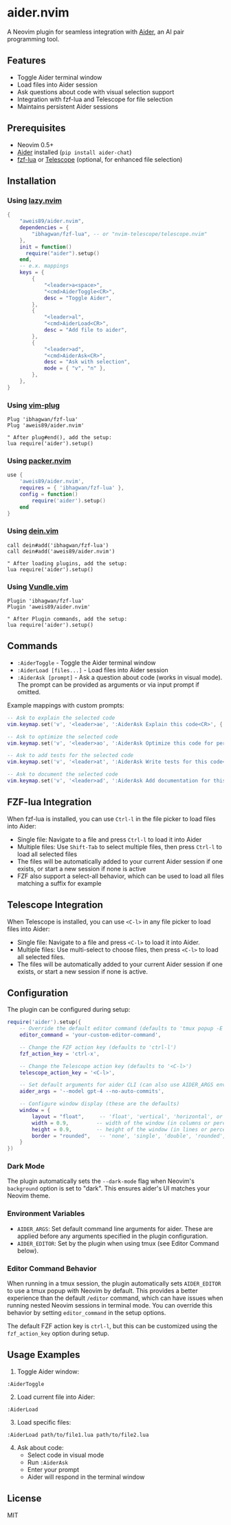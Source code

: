# aider.nvim

A Neovim plugin for seamless integration with [Aider](https://github.com/paul-gauthier/aider), an AI pair programming tool.

## Features

- Toggle Aider terminal window
- Load files into Aider session
- Ask questions about code with visual selection support
- Integration with fzf-lua and Telescope for file selection
- Maintains persistent Aider sessions

## Prerequisites

- Neovim 0.5+
- [Aider](https://github.com/paul-gauthier/aider) installed (`pip install aider-chat`)
- [fzf-lua](https://github.com/ibhagwan/fzf-lua) or [Telescope](https://github.com/nvim-telescope/telescope.nvim) (optional, for enhanced file selection)

## Installation

### Using [lazy.nvim](https://github.com/folke/lazy.nvim)

```lua
{
    "aweis89/aider.nvim",
    dependencies = {
        "ibhagwan/fzf-lua", -- or "nvim-telescope/telescope.nvim"
    },
    init = function()
      require("aider").setup()
    end,
    -- e.x. mappings
    keys = {
        {
            "<leader>a<space>",
            "<cmd>AiderToggle<CR>",
            desc = "Toggle Aider",
        },
        {
            "<leader>al",
            "<cmd>AiderLoad<CR>",
            desc = "Add file to aider",
        },
        {
            "<leader>ad",
            "<cmd>AiderAsk<CR>",
            desc = "Ask with selection",
            mode = { "v", "n" },
        },
    },
}
```

### Using [vim-plug](https://github.com/junegunn/vim-plug)

```vim
Plug 'ibhagwan/fzf-lua'
Plug 'aweis89/aider.nvim'

" After plug#end(), add the setup:
lua require('aider').setup()
```

### Using [packer.nvim](https://github.com/wbthomason/packer.nvim)

```lua
use {
    'aweis89/aider.nvim',
    requires = { 'ibhagwan/fzf-lua' },
    config = function()
        require('aider').setup()
    end
}
```

### Using [dein.vim](https://github.com/Shougo/dein.vim)

```vim
call dein#add('ibhagwan/fzf-lua')
call dein#add('aweis89/aider.nvim')

" After loading plugins, add the setup:
lua require('aider').setup()
```

### Using [Vundle.vim](https://github.com/VundleVim/Vundle.vim)

```vim
Plugin 'ibhagwan/fzf-lua'
Plugin 'aweis89/aider.nvim'

" After Plugin commands, add the setup:
lua require('aider').setup()
```

## Commands

- `:AiderToggle` - Toggle the Aider terminal window
- `:AiderLoad [files...]` - Load files into Aider session
- `:AiderAsk [prompt]` - Ask a question about code (works in visual mode). The prompt can be provided as arguments or via input prompt if omitted.

Example mappings with custom prompts:
```lua
-- Ask to explain the selected code
vim.keymap.set('v', '<leader>ae', ':AiderAsk Explain this code<CR>', { desc = 'Explain code' })

-- Ask to optimize the selected code
vim.keymap.set('v', '<leader>ao', ':AiderAsk Optimize this code for performance<CR>', { desc = 'Optimize code' })

-- Ask to add tests for the selected code
vim.keymap.set('v', '<leader>at', ':AiderAsk Write tests for this code<CR>', { desc = 'Add tests' })

-- Ask to document the selected code
vim.keymap.set('v', '<leader>ad', ':AiderAsk Add documentation for this code<CR>', { desc = 'Document code' })
```

## FZF-lua Integration

When fzf-lua is installed, you can use `Ctrl-l` in the file picker to load files into Aider:

- Single file: Navigate to a file and press `Ctrl-l` to load it into Aider
- Multiple files: Use `Shift-Tab` to select multiple files, then press `Ctrl-l` to load all selected files
- The files will be automatically added to your current Aider session if one exists, or start a new session if none is active
- FZF also support a select-all behavior, which can be used to load all files matching a suffix for example

## Telescope Integration

When Telescope is installed, you can use `<C-l>` in any file picker to load files into Aider:

- Single file: Navigate to a file and press `<C-l>` to load it into Aider.
- Multiple files: Use multi-select to choose files, then press `<C-l>` to load all selected files.
- The files will be automatically added to your current Aider session if one exists, or start a new session if none is active.

## Configuration

The plugin can be configured during setup:

```lua
require('aider').setup({
    -- Override the default editor command (defaults to 'tmux popup -E nvim' in tmux)
    editor_command = 'your-custom-editor-command',

    -- Change the FZF action key (defaults to 'ctrl-l')
    fzf_action_key = 'ctrl-x',

    -- Change the Telescope action key (defaults to '<C-l>')
    telescope_action_key = '<C-l>',

    -- Set default arguments for aider CLI (can also use AIDER_ARGS env var)
    aider_args = '--model gpt-4 --no-auto-commits',

    -- Configure window display (these are the defaults)
    window = {
        layout = "float",     -- 'float', 'vertical', 'horizontal', or 'current'
        width = 0.9,         -- width of the window (in columns or percentage)
        height = 0.9,        -- height of the window (in lines or percentage)
        border = "rounded",   -- 'none', 'single', 'double', 'rounded', etc.
    }
})
```

### Dark Mode

The plugin automatically sets the `--dark-mode` flag when Neovim's `background` option is set to "dark". This ensures aider's UI matches your Neovim theme.

### Environment Variables

- `AIDER_ARGS`: Set default command line arguments for aider. These are applied before any arguments specified in the plugin configuration.
- `AIDER_EDITOR`: Set by the plugin when using tmux (see Editor Command below).

### Editor Command Behavior

When running in a tmux session, the plugin automatically sets `AIDER_EDITOR` to use a tmux popup with Neovim by default. This provides a better experience than the default `/editor` command, which can have issues when running nested Neovim sessions in terminal mode. You can override this behavior by setting `editor_command` in the setup options.

The default FZF action key is `ctrl-l`, but this can be customized using the `fzf_action_key` option during setup.

## Usage Examples

1. Toggle Aider window:

```vim
:AiderToggle
```

2. Load current file into Aider:

```vim
:AiderLoad
```

3. Load specific files:

```vim
:AiderLoad path/to/file1.lua path/to/file2.lua
```

4. Ask about code:
   - Select code in visual mode
   - Run `:AiderAsk`
   - Enter your prompt
   - Aider will respond in the terminal window

## License

MIT
